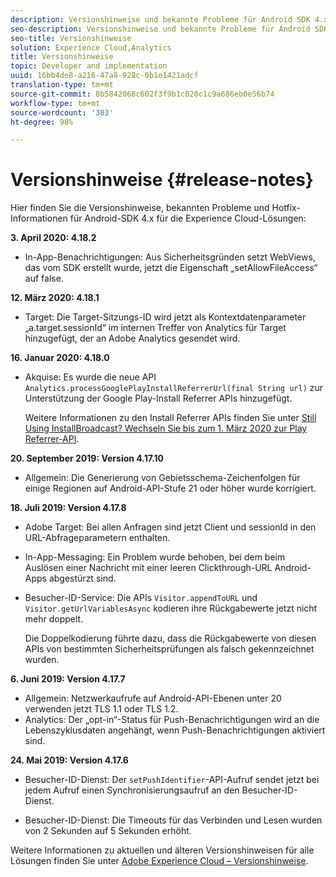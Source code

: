 ```yaml
---
description: Versionshinweise und bekannte Probleme für Android SDK 4.x für Experience Cloud-Lösungen.
seo-description: Versionshinweise und bekannte Probleme für Android SDK 4.x für Experience Cloud-Lösungen.
seo-title: Versionshinweise
solution: Experience Cloud,Analytics
title: Versionshinweise
topic: Developer and implementation
uuid: 16bb4de8-a216-47a8-928c-0b1e1421adcf
translation-type: tm+mt
source-git-commit: 8b5842068c602f3f9b1c020c1c9a686eb0e56b74
workflow-type: tm+mt
source-wordcount: '303'
ht-degree: 98%

---
```



# Versionshinweise {#release-notes}

Hier finden Sie die Versionshinweise, bekannten Probleme und Hotfix-Informationen für Android-SDK 4.x für die Experience Cloud-Lösungen:

**3. April 2020: 4.18.2**

* In-App-Benachrichtigungen: Aus Sicherheitsgründen setzt WebViews, das vom SDK erstellt wurde, jetzt die Eigenschaft „setAllowFileAccess“ auf false.

**12. März 2020: 4.18.1**

* Target: Die Target-Sitzungs-ID wird jetzt als Kontextdatenparameter „a.target.sessionId“ im internen Treffer von Analytics für Target hinzugefügt, der an Adobe Analytics gesendet wird.

**16. Januar 2020: 4.18.0**

* Akquise: Es wurde die neue API `Analytics.processGooglePlayInstallReferrerUrl(final String url)` zur Unterstützung der Google Play-Install Referrer APIs hinzugefügt.

   Weitere Informationen zu den Install Referrer APIs finden Sie unter [Still Using InstallBroadcast? Wechseln Sie bis zum 1. März 2020 zur Play Referrer-API](https://android-developers.googleblog.com/2019/11/still-using-installbroadcast-switch-to.html).

**20. September 2019: Version 4.17.10**

* Allgemein: Die Generierung von Gebietsschema-Zeichenfolgen für einige Regionen auf Android-API-Stufe 21 oder höher wurde korrigiert.

**18. Juli 2019: Version 4.17.8**

* Adobe Target: Bei allen Anfragen sind jetzt Client und sessionId in den URL-Abfrageparametern enthalten.
* In-App-Messaging: Ein Problem wurde behoben, bei dem beim Auslösen einer Nachricht mit einer leeren Clickthrough-URL Android-Apps abgestürzt sind.
* Besucher-ID-Service: Die APIs `Visitor.appendToURL` und `Visitor.getUrlVariablesAsync` kodieren ihre Rückgabewerte jetzt nicht mehr doppelt.

   Die Doppelkodierung führte dazu, dass die Rückgabewerte von diesen APIs von bestimmten Sicherheitsprüfungen als falsch gekennzeichnet wurden.

**6. Juni 2019: Version 4.17.7**

* Allgemein: Netzwerkaufrufe auf Android-API-Ebenen unter 20 verwenden jetzt TLS 1.1 oder TLS 1.2.
* Analytics: Der „opt-in“-Status für Push-Benachrichtigungen wird an die Lebenszyklusdaten angehängt, wenn Push-Benachrichtigungen aktiviert sind.

**24. Mai 2019: Version 4.17.6**

* Besucher-ID-Dienst: Der
   `setPushIdentifier`-API-Aufruf sendet jetzt bei jedem Aufruf einen Synchronisierungsaufruf an den Besucher-ID-Dienst.

* Besucher-ID-Dienst: Die Timeouts für das Verbinden und Lesen wurden von 2 Sekunden auf 5 Sekunden erhöht.


Weitere Informationen zu aktuellen und älteren Versionshinweisen für alle Lösungen finden Sie unter [Adobe Experience Cloud – Versionshinweise](https://experienceleague.adobe.com/docs/release-notes/experience-cloud/current.html).
